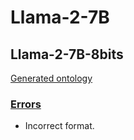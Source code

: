 # Llama-2-7B

## Llama-2-7B-8bits

[Generated ontology](./ontology.txt)


### [Errors](./ontology_notes.txt)

-   Incorrect format.
